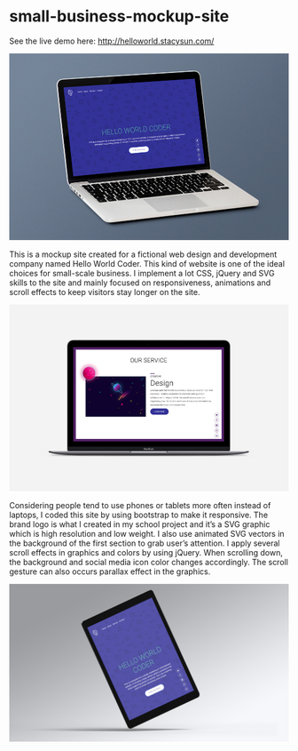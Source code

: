 # small-business-mockup-site

See the live demo here: http://helloworld.stacysun.com/

<img src="https://github.com/stacy-sun/small-business-mockup-site/blob/master/helloworld-1.jpg" alt="mockup site screenshot">

This is a mockup site created for a fictional web design and development company named Hello World Coder. This kind of website is one of the ideal choices for small-scale business. I implement a lot CSS, jQuery and SVG skills to the site and mainly focused on responsiveness, animations and scroll effects to keep visitors stay longer on the site.

<img src="https://github.com/stacy-sun/small-business-mockup-site/blob/master/helloworld-2.jpg" alt="mockup site screenshot">

Considering people tend to use phones or tablets more often instead of laptops, I coded this site by using bootstrap to make it responsive. The brand logo is what I created in my school project and it’s a SVG graphic which is high resolution and low weight. I also use animated SVG vectors in the background of the first section to grab user’s attention. I apply several scroll effects in graphics and colors by using jQuery. When scrolling down, the background and social media icon color changes accordingly. The scroll gesture can also occurs parallax effect in the graphics.

<img src="https://github.com/stacy-sun/small-business-mockup-site/blob/master/helloworld-3.jpg" alt="mockup site screenshot">
